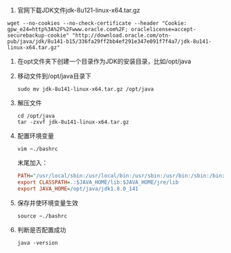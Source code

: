 1. 官网下载JDK文件jdk-8u121-linux-x64.tar.gz

```
wget --no-cookies --no-check-certificate --header "Cookie: gpw_e24=http%3A%2F%2Fwww.oracle.com%2F; oraclelicense=accept-securebackup-cookie" "http://download.oracle.com/otn-pub/java/jdk/8u141-b15/336fa29ff2bb4ef291e347e091f7f4a7/jdk-8u141-linux-x64.tar.gz"
```

1. 在opt文件夹下创建一个目录作为JDK的安装目录，比如/opt/java

2. 移动文件到/opt/java目录下

   ```shell
   sudo mv jdk-8u141-linux-x64.tar.gz /opt/java
   ```

3. 解压文件

   ```shell
   cd /opt/java
   tar -zxvf jdk-8u141-linux-x64.tar.gz
   ```

4. 配置环境变量

   ```shell
   vim ~./bashrc
   ```

   末尾加入：

   ```ini
   PATH="/usr/local/sbin:/usr/local/bin:/usr/sbin:/usr/bin:/sbin:/bin:/usr/games:/usr/local/games:$JAVA_HOME/bin"
   export CLASSPATH=.:$JAVA_HOME/lib:$JAVA_HOME/jre/lib
   export JAVA_HOME=/opt/java/jdk1.8.0_141
   ```

5. 保存并使环境变量生效

   ```shell
   source ~./bashrc
   ```

6. 判断是否配置成功

   ```shell
   java -version
   ```

